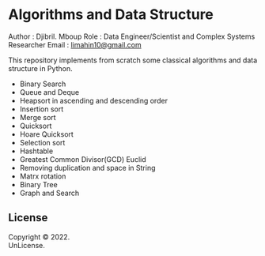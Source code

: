 # Algorithms and Data Structure

Author : Djibril. Mboup
Role : Data Engineer/Scientist and Complex Systems Researcher
Email : limahin10@gmail.com  

This repository implements from scratch some classical algorithms and data structure in Python.
- Binary Search 
- Queue and Deque
- Heapsort in ascending and descending order
- Insertion sort
- Merge sort
- Quicksort
- Hoare Quicksort
- Selection sort
- Hashtable
- Greatest Common Divisor(GCD) Euclid
- Removing duplication and space in String
- Matrx rotation
- Binary Tree
- Graph and Search

## License  
Copyright © 2022.  
UnLicense.

